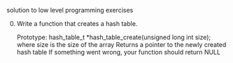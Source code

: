 solution to low level programming exercises

0. Write a function that creates a hash table.

	Prototype: hash_table_t *hash_table_create(unsigned long int size);
		where size is the size of the array
	Returns a pointer to the newly created hash table
	If something went wrong, your function should return NULL
